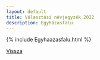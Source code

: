 ```yaml
---
layout: default
title: Választási névjegyzék 2022
description: Egyházasfalu
---
```


{% include Egyhaazasfalu.html %}

[Vissza](./)